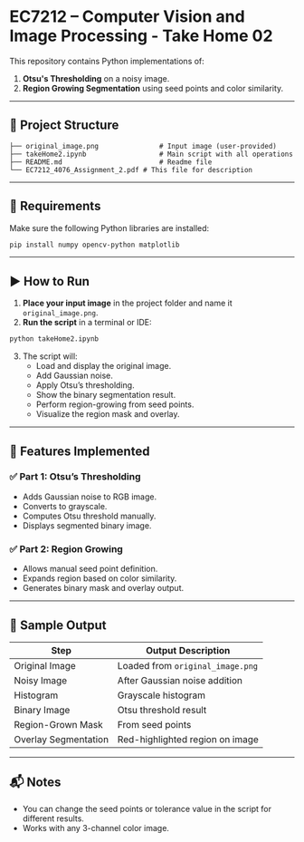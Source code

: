# EC7212 – Computer Vision and Image Processing - Take Home 02

This repository contains Python implementations of:

1. **Otsu's Thresholding** on a noisy image.
2. **Region Growing Segmentation** using seed points and color similarity.

---

## 📂 Project Structure

```
├── original_image.png               # Input image (user-provided)
├── takeHome2.ipynb                  # Main script with all operations
├── README.md                        # Readme file
└── EC7212_4076_Assignment_2.pdf # This file for description
```

---

## 📌 Requirements

Make sure the following Python libraries are installed:

```bash
pip install numpy opencv-python matplotlib
```

---

## ▶️ How to Run

1. **Place your input image** in the project folder and name it `original_image.png`.
2. **Run the script** in a terminal or IDE:

```bash
python takeHome2.ipynb
```

3. The script will:
   - Load and display the original image.
   - Add Gaussian noise.
   - Apply Otsu’s thresholding.
   - Show the binary segmentation result.
   - Perform region-growing from seed points.
   - Visualize the region mask and overlay.

---

## 🧪 Features Implemented

### ✅ Part 1: Otsu’s Thresholding
- Adds Gaussian noise to RGB image.
- Converts to grayscale.
- Computes Otsu threshold manually.
- Displays segmented binary image.

### ✅ Part 2: Region Growing
- Allows manual seed point definition.
- Expands region based on color similarity.
- Generates binary mask and overlay output.

---

## 📸 Sample Output

| Step                      | Output Description              |
|--------------------------|---------------------------------|
| Original Image           | Loaded from `original_image.png`         |
| Noisy Image              | After Gaussian noise addition   |
| Histogram                | Grayscale histogram             |
| Binary Image             | Otsu threshold result           |
| Region-Grown Mask        | From seed points                |
| Overlay Segmentation     | Red-highlighted region on image |

---

## 📬 Notes
- You can change the seed points or tolerance value in the script for different results.
- Works with any 3-channel color image.
